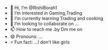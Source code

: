 - 👋 Hi, I’m @RishiBorah1
- 👀 I’m interested in Gaming,Trading 
- 🌱 I’m currently learning Trading and cooking 
- 💞️ I’m looking to collaborate on ...
- 📫 How to reach me .by Dm me on 
- 😄 Pronouns: ...
- ⚡ Fun fact: ...I don't like girls

<!---
RishiBorah1/RishiBorah1 is a ✨ special ✨ repository because its `README.md` (this file) appears on your GitHub profile.
You can click the Preview link to take a look at your changes.
--->
